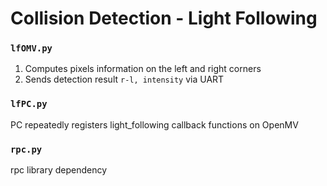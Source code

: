 # Collision Detection - Light Following

### `lfOMV.py`
1. Computes pixels information on the left and right corners
3. Sends detection result `r-l, intensity` via UART

### `lfPC.py`
PC repeatedly registers light_following callback functions on OpenMV

### `rpc.py`
rpc library dependency